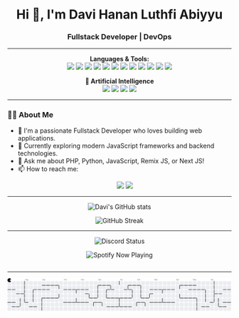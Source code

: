 <!-- <p align="center">
  <img src="https://avatars.githubusercontent.com/u/9919?s=200&v=4" width="120" alt="Avatar"/>
</p> -->

<h1 align="center">Hi 👋, I'm Davi Hanan Luthfi Abiyyu</h1>
<h3 align="center">Fullstack Developer | DevOps</h3>

---

<p align="center">
  <b>Languages & Tools:</b><br/>
  <img src="https://img.shields.io/badge/PHP-777BB4?style=for-the-badge&logo=php&logoColor=white"/>
  <img src="https://img.shields.io/badge/Python-3776AB?style=for-the-badge&logo=python&logoColor=white"/>
  <img src="https://img.shields.io/badge/JavaScript-F7DF1E?style=for-the-badge&logo=javascript&logoColor=black"/>
  <img src="https://img.shields.io/badge/Remix-000000?style=for-the-badge&logo=remix&logoColor=white"/>
  <img src="https://img.shields.io/badge/Next.js-000000?style=for-the-badge&logo=nextdotjs&logoColor=white"/>
  <img src="https://img.shields.io/badge/Flutter-02569B?style=for-the-badge&logo=flutter&logoColor=white">
  <img src="https://img.shields.io/badge/Laravel-FF2D20?style=for-the-badge&logo=laravel&logoColor=white">
  <img src="https://img.shields.io/badge/redis-CC0000.svg?&style=for-the-badge&logo=redis&logoColor=white">
  <img src="https://img.shields.io/badge/Supabase-181818?style=for-the-badge&logo=supabase&logoColor=white">
  <img src="https://img.shields.io/badge/PostgreSQL-green?style=for-the-badge">
  <img src="https://img.shields.io/badge/MySQL-005C84?style=for-the-badge&logo=mysql&logoColor=white">
  <img src="https://img.shields.io/badge/PocketBase-B8DBE4?style=for-the-badge&logo=PocketBase&logoColor=white">
</p>
<p align="center">
  <b>🤖 Artificial Intelligence  </b><br/>
  <img src="https://img.shields.io/badge/ChatGPT-74aa9c?style=for-the-badge&logo=openai&logoColor=white"/>
  <img src="https://img.shields.io/badge/-HuggingFace-FDEE21?style=for-the-badge&logo=HuggingFace&logoColor=black"/>
  <img src="https://img.shields.io/badge/github%20copilot-000000?style=for-the-badge&logo=githubcopilot&logoColor=white"/>
  <img src="https://img.shields.io/badge/Google%20Gemini-8E75B2?style=for-the-badge&logo=googlegemini&logoColor=white"/>
  
</p>

---

### 👨‍💻 About Me

- 🔭 I'm a passionate Fullstack Developer who loves building web applications.
- 🌱 Currently exploring modern JavaScript frameworks and backend technologies.
- 💬 Ask me about PHP, Python, JavaScript, Remix JS, or Next JS!
- 📫 How to reach me:
  <p align="center">
    <a href="mailto:davihanan05@gmail.com"><img src="https://img.shields.io/badge/Gmail-D14836?style=for-the-badge&logo=gmail&logoColor=white"></a> <a href="#"><img src="https://img.shields.io/badge/website-000000?style=for-the-badge&logo=About.me&logoColor=white"></a>
</p>

---

<p align="center">
  <img src="https://github-readme-stats.vercel.app/api?username=NekoMorie&show_icons=true&theme=radical" alt="Davi's GitHub stats"/>
</p>

<p align="center">
  <img src="https://github-readme-streak-stats.herokuapp.com/?user=NekoMorie&theme=radical" alt="GitHub Streak"/>
</p>

---

<p align="center">

  <img src="https://lanyard.cnrad.dev/api/412564100422565898" alt="Discord Status"/>
</p>

<p align="center">
  
  <img src="https://spotify-github-profile.kittinanx.com/api/view?uid=31vj2lm6taa3m2tixjdibo4srylm&cover_image=true&theme=default&show_offline=false&background_color=121212&interchange=true&bar_color=b14e4e" alt="Spotify Now Playing"/>
  
</p>

##

---

<picture>
  <source media="(prefers-color-scheme: dark)" srcset="https://raw.githubusercontent.com/NekoMorie/NekoMorie/output/pacman-contribution-graph-dark.svg">
  <source media="(prefers-color-scheme: light)" srcset="https://raw.githubusercontent.com/NekoMorie/NekoMorie/output/pacman-contribution-graph.svg">
  <img alt="pacman contribution graph" src="https://raw.githubusercontent.com/NekoMorie/NekoMorie/output/pacman-contribution-graph.svg">
</picture>

###
